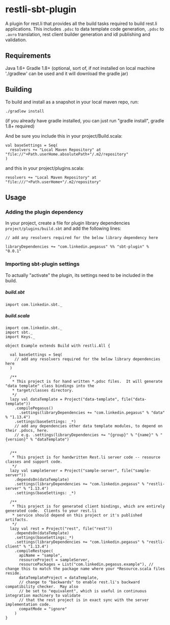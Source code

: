 # restli-sbt-plugin
A plugin for rest.li that provides all the build tasks required to build rest.li applications.  This includes `.pdsc` to data template code generation, `.pdsc` to `.avro` translation, rest client builder generation and idl publishing and validation.

## Requirements

Java 1.6+
Gradle 1.8+ (optional, sort of, if not installed on local machine './gradlew' can be used and it will download the gradle jar)

## Building

To build and install as a snapshot in your local maven repo, run:

    ./gradlew install

(if you already have gradle installed, you can just run "gradle install", gradle 1.8+ required)

And be sure you include this in your project/Build.scala:

    val baseSettings = Seq(
      resolvers += "Local Maven Repository" at "file://"+Path.userHome.absolutePath+"/.m2/repository"
    )

and this in your project/plugins.scala:

    resolvers += "Local Maven Repository" at "file:///"+Path.userHome+"/.m2/repository"

## Usage

### Adding the plugin dependency

In your project, create a file for plugin library dependencies `project/plugins/build.sbt` and add the following lines:

    // add any resolvers required for the below library dependency here

    libraryDependencies += "com.linkedin.pegasus" %% "sbt-plugin" % "0.0.1"

### Importing sbt-plugin settings
To actually "activate" the plugin, its settings need to be included in the build.

##### build.sbt

    import com.linkedin.sbt._

##### build.scala

    import com.linkedin.sbt._
    import sbt._
    import Keys._

    object Example extends Build with restli.All {

      val baseSettings = Seq(
        // add any resolvers required for the below library dependencies here
      )

      /**
       * This project is for hand written *.pdsc files.  It will generate "data template" class bindings into the
       * target/classes directory.
       */
      lazy val dataTemplate = Project("data-template", file("data-template"))
        .compilePegasus()
          .settings(libraryDependencies += "com.linkedin.pegasus" % "data" % "1.13.4")
        .settings(baseSettings: _*)
        // add any dependencies other data template modules, to depend on their .pdscs, here.
        // e.g. .settings(libraryDependencies += "{group}" % "{name}" % "{version}" % "dataTemplate")


      /**
       * This project is for handwritten Rest.li server code -- resource classes and support code.
       */
      lazy val sampleServer = Project("sample-server", file("sample-server"))
        .dependsOn(dataTemplate)
        .settings(libraryDependencies += "com.linkedin.pegasus" % "restli-server" % "1.13.4")
        .settings(baseSettings: _*)

      /**
       * This project is for generated client bindings, which are entirely generated code.  Clients to your rest.li
       * service should depend on this project or it's published artifacts.
       */
      lazy val rest = Project("rest", file("rest"))
        .dependsOn(dataTemplate)
        .settings(baseSettings:_*)
        .settings(libraryDependencies += "com.linkedin.pegasus" % "restli-client" % "1.13.4")
        .compileRestspec(
          apiName = "sample",
          resourceProject = sampleServer,
          resourcePackages = List("com.linkedin.pegasus.example"), // change this to match the package name where your *Resource.scala files reside.
          dataTemplateProject = dataTemplate,
          // change to "backwards" to enable rest.li's backward compatibility checker.  May also
          // be set to "equivalent", which is useful in continuous integration machinery to validate
          // that the rest project is in exact sync with the server implementation code.
          compatMode = "ignore"
        )
    }
